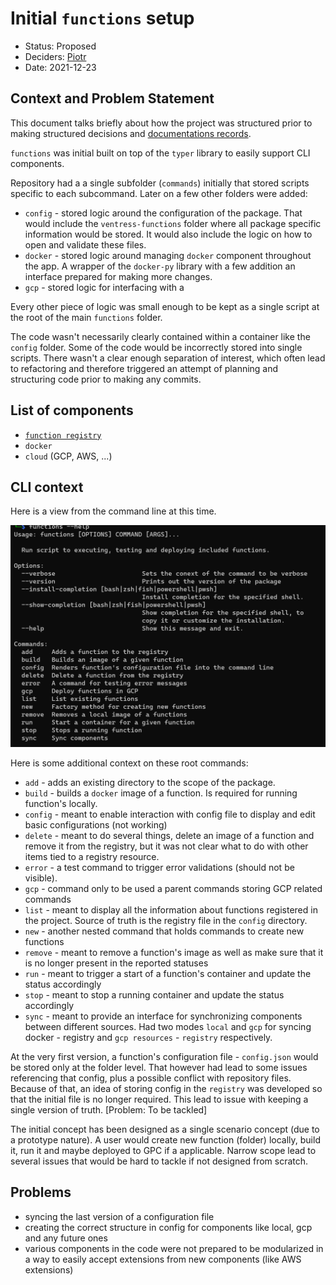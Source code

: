 # Initial `functions` setup

* Status: Proposed
* Deciders: [Piotr] <!-- optional -->
* Date: 2021-12-23

## Context and Problem Statement

This document talks briefly about how the project was structured prior to making structured decisions and [documentations records](../adrs).

`functions` was initial built on top of the `typer` library to easily support CLI components.

Repository had a a single subfolder (`commands`) initially that stored scripts specific to each subcommand. Later on a few other folders were added:

* `config` - stored logic around the configuration of the package. That would include the `ventress-functions` folder where all package specific information would be stored. It would also include the logic on how to open and validate these files.
* `docker` - stored logic around managing `docker` component throughout the app. A wrapper of the `docker-py` library with a few addition an interface prepared for making more changes.
* `gcp` - stored logic for interfacing with a

Every other piece of logic was small enough to be kept as a single script at the root of the main `functions` folder.

The code wasn't necessarily clearly contained within a container like the `config` folder. Some of the code would be incorrectly stored into single scripts. There wasn't a clear enough separation of interest, which often lead to refactoring and therefore triggered an attempt of planning and structuring code prior to making any commits.

## List of components

* [`function registry`](../fdrs/function_registry.md)
* `docker`
* `cloud` (GCP, AWS, ...)

## CLI context

Here is a view from the command line at this time.

![23_12_2021_CLI_view](../assets/screenshots/23_12_2021_CLI_view.png)

Here is some additional context on these root commands:

* `add` - adds an existing directory to the scope of the package.
* `build` - builds a `docker` image of a function. Is required for running function's locally.
* `config` - meant to enable interaction with config file to display and edit basic configurations (not working)
* `delete` - meant to do several things, delete an image of a function and remove it from the registry, but it was not clear what to do with other items tied to a registry resource.
* `error` - a test command to trigger error validations (should not be visible).
* `gcp` - command only to be used a parent commands storing GCP related commands
* `list` - meant to display all the information about functions registered in the project. Source of truth is the registry file in the `config` directory.
* `new` - another nested command that holds commands to create new functions
* `remove` - meant to remove a function's image as well as make sure that it is no longer present in the reported statuses
* `run` - meant to trigger a start of a function's container and update the status accordingly
* `stop` - meant to stop a running container and update the status accordingly
* `sync` - meant to provide an interface for synchronizing components between different sources. Had two modes `local` and `gcp` for syncing docker - registry and `gcp resources` - `registry` respectively.

At the very first version, a function's configuration file - `config.json` would be stored only at the folder level. That however had lead to some issues referencing that config, plus a possible conflict with repository files. Because of that, an idea of storing config in the `registry` was developed so that the initial file is no longer required. This lead to issue with keeping a single version of truth. [Problem: To be tackled]

The initial concept has been designed as a single scenario concept (due to a prototype nature). A user would create new function (folder) locally, build it, run it and maybe deployed to GPC if a applicable. Narrow scope lead to several issues that would be hard to tackle if not designed from scratch.

## Problems

* syncing the last version of a configuration file
* creating the correct structure in config for components like local, gcp and any future ones
* various components in the code were not prepared to be modularized in a way to easily accept extensions from new components (like AWS extensions)

<!-- Identifiers, in alphabetical order -->

[Piotr]: https://github.com/Katolus
